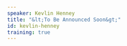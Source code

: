 ```yaml
---
speaker: Kevlin Henney
title: "&lt;To Be Announced Soon&gt;"
id: kevlin-henney
training: true
---
```

